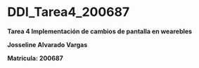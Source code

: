 # DDI_Tarea4_200687

**Tarea 4 Implementación de cambios de pantalla en wearebles**

**Josseline Alvarado Vargas**

**Matricula: 200687**
